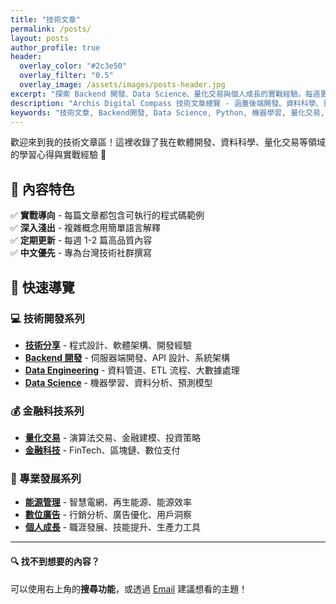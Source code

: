 ```yaml
---
title: "技術文章"
permalink: /posts/
layout: posts
author_profile: true
header:
  overlay_color: "#2c3e50"
  overlay_filter: "0.5"
  overlay_image: /assets/images/posts-header.jpg
excerpt: "探索 Backend 開發、Data Science、量化交易與個人成長的實戰經驗。每週更新高品質技術文章 📚"
description: "Archis Digital Compass 技術文章總覽 - 涵蓋後端開發、資料科學、量化交易、個人成長等專業內容，適合台灣工程師學習"
keywords: "技術文章, Backend開發, Data Science, Python, 機器學習, 量化交易, 程式設計教學, 軟體開發"
---
```


歡迎來到我的技術文章區！這裡收錄了我在軟體開發、資料科學、量化交易等領域的學習心得與實戰經驗 🚀

## 🎯 內容特色

✅ **實戰導向** - 每篇文章都包含可執行的程式碼範例  
✅ **深入淺出** - 複雜概念用簡單語言解釋  
✅ **定期更新** - 每週 1-2 篇高品質內容  
✅ **中文優先** - 專為台灣技術社群撰寫  

## 📂 快速導覽

### 💻 技術開發系列
- **[技術分享](/categories/technical/)** - 程式設計、軟體架構、開發經驗
- **[Backend 開發](/categories/backend/)** - 伺服器端開發、API 設計、系統架構  
- **[Data Engineering](/categories/data-engineer/)** - 資料管道、ETL 流程、大數據處理
- **[Data Science](/categories/data-science/)** - 機器學習、資料分析、預測模型

### 💰 金融科技系列
- **[量化交易](/categories/quant-trading/)** - 演算法交易、金融建模、投資策略
- **[金融科技](/categories/finance/)** - FinTech、區塊鏈、數位支付

### 🌟 專業發展系列
- **[能源管理](/categories/energy-management/)** - 智慧電網、再生能源、能源效率
- **[數位廣告](/categories/digital-advertising/)** - 行銷分析、廣告優化、用戶洞察
- **[個人成長](/categories/personal-growth/)** - 職涯發展、技能提升、生產力工具

---

<div class="notice--info">
  <h4>🔍 找不到想要的內容？</h4>
  <p>可以使用右上角的<strong>搜尋功能</strong>，或透過 <a href="mailto:magic83w@gmail.com">Email</a> 建議想看的主題！</p>
</div>